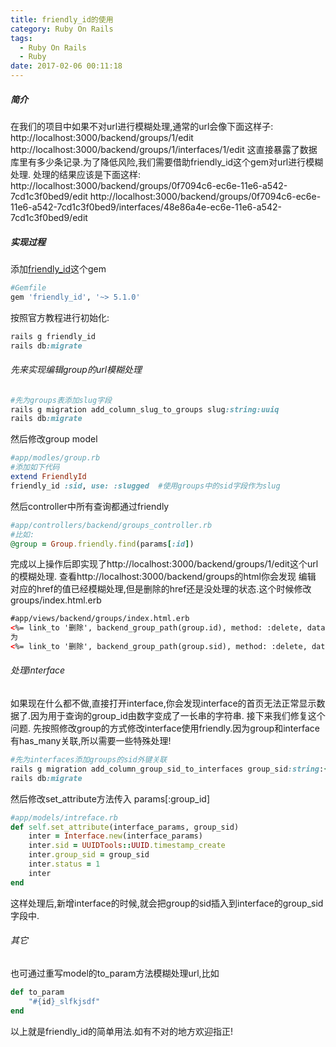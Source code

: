 ```yaml
---
title: friendly_id的使用
category: Ruby On Rails
tags:
  - Ruby On Rails
  - Ruby
date: 2017-02-06 00:11:18
---
```

##### 简介
在我们的项目中如果不对url进行模糊处理,通常的url会像下面这样子:
http://localhost:3000/backend/groups/1/edit
http://localhost:3000/backend/groups/1/interfaces/1/edit
这直接暴露了数据库里有多少条记录.为了降低风险,我们需要借助friendly_id这个gem对url进行模糊处理.
处理的结果应该是下面这样:
http://localhost:3000/backend/groups/0f7094c6-ec6e-11e6-a542-7cd1c3f0bed9/edit
http://localhost:3000/backend/groups/0f7094c6-ec6e-11e6-a542-7cd1c3f0bed9/interfaces/48e86a4e-ec6e-11e6-a542-7cd1c3f0bed9/edit

##### 实现过程
添加[friendly_id](https://github.com/norman/friendly_id)这个gem
```ruby
#Gemfile
gem 'friendly_id', '~> 5.1.0'
```
按照官方教程进行初始化:
```ruby
rails g friendly_id
rails db:migrate
```
###### 先来实现编辑group的url模糊处理
```ruby
#先为groups表添加slug字段
rails g migration add_column_slug_to_groups slug:string:uuiq
rails db:migrate
```
然后修改group model
```ruby
#app/modles/group.rb
#添加如下代码
extend FriendlyId
friendly_id :sid, use: :slugged  #使用groups中的sid字段作为slug
```
然后controller中所有查询都通过friendly
```ruby
#app/controllers/backend/groups_controller.rb
#比如:
@group = Group.friendly.find(params[:id])
```
完成以上操作后即实现了http://localhost:3000/backend/groups/1/edit这个url的模糊处理.
查看http://localhost:3000/backend/groups的html你会发现 编辑 对应的href的值已经模糊处理,但是删除的href还是没处理的状态.这个时候修改groups/index.html.erb
```html
#app/views/backend/groups/index.html.erb
<%= link_to '删除', backend_group_path(group.id), method: :delete, data: { confirm: '确定删除吗?' }, class: 'edit'  %>
为
<%= link_to '删除', backend_group_path(group.sid), method: :delete, data: { confirm: '确定删除吗?' }, class: 'edit'  %>
```
###### 处理interface
如果现在什么都不做,直接打开interface,你会发现interface的首页无法正常显示数据了.因为用于查询的group_id由数字变成了一长串的字符串.
接下来我们修复这个问题.
先按照修改group的方式修改interface使用friendly.因为group和interface有has_many关联,所以需要一些特殊处理!
```ruby
#先为interfaces添加groups的sid外键关联
rails g migration add_column_group_sid_to_interfaces group_sid:string:{50}
rails db:migrate
```
然后修改set_attribute方法传入 params[:group_id]
```ruby
#app/models/intreface.rb
def self.set_attribute(interface_params, group_sid)
    inter = Interface.new(interface_params)
    inter.sid = UUIDTools::UUID.timestamp_create
    inter.group_sid = group_sid
    inter.status = 1
    inter
end
```
这样处理后,新增interface的时候,就会把group的sid插入到interface的group_sid字段中.

###### 其它
也可通过重写model的to_param方法模糊处理url,比如
```ruby
def to_param
    "#{id}_slfkjsdf"
end
```


以上就是friendly_id的简单用法.如有不对的地方欢迎指正!